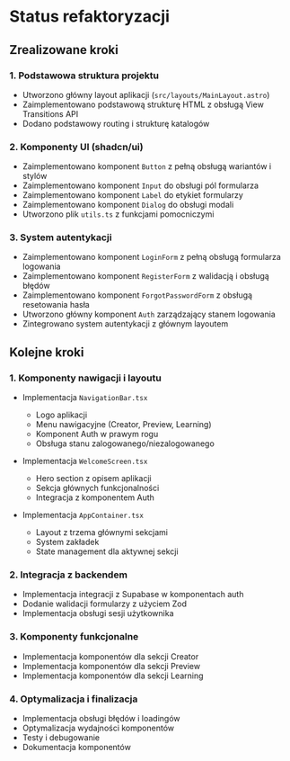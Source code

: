 # Status refaktoryzacji

## Zrealizowane kroki

### 1. Podstawowa struktura projektu

- Utworzono główny layout aplikacji (`src/layouts/MainLayout.astro`)
- Zaimplementowano podstawową strukturę HTML z obsługą View Transitions API
- Dodano podstawowy routing i strukturę katalogów

### 2. Komponenty UI (shadcn/ui)

- Zaimplementowano komponent `Button` z pełną obsługą wariantów i stylów
- Zaimplementowano komponent `Input` do obsługi pól formularza
- Zaimplementowano komponent `Label` do etykiet formularzy
- Zaimplementowano komponent `Dialog` do obsługi modali
- Utworzono plik `utils.ts` z funkcjami pomocniczymi

### 3. System autentykacji

- Zaimplementowano komponent `LoginForm` z pełną obsługą formularza logowania
- Zaimplementowano komponent `RegisterForm` z walidacją i obsługą błędów
- Zaimplementowano komponent `ForgotPasswordForm` z obsługą resetowania hasła
- Utworzono główny komponent `Auth` zarządzający stanem logowania
- Zintegrowano system autentykacji z głównym layoutem

## Kolejne kroki

### 1. Komponenty nawigacji i layoutu

- Implementacja `NavigationBar.tsx`

  - Logo aplikacji
  - Menu nawigacyjne (Creator, Preview, Learning)
  - Komponent Auth w prawym rogu
  - Obsługa stanu zalogowanego/niezalogowanego

- Implementacja `WelcomeScreen.tsx`

  - Hero section z opisem aplikacji
  - Sekcja głównych funkcjonalności
  - Integracja z komponentem Auth

- Implementacja `AppContainer.tsx`
  - Layout z trzema głównymi sekcjami
  - System zakładek
  - State management dla aktywnej sekcji

### 2. Integracja z backendem

- Implementacja integracji z Supabase w komponentach auth
- Dodanie walidacji formularzy z użyciem Zod
- Implementacja obsługi sesji użytkownika

### 3. Komponenty funkcjonalne

- Implementacja komponentów dla sekcji Creator
- Implementacja komponentów dla sekcji Preview
- Implementacja komponentów dla sekcji Learning

### 4. Optymalizacja i finalizacja

- Implementacja obsługi błędów i loadingów
- Optymalizacja wydajności komponentów
- Testy i debugowanie
- Dokumentacja komponentów
